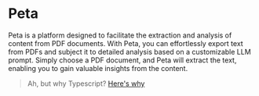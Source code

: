 # Peta

Peta is a platform designed to facilitate the extraction and analysis of content from PDF documents.
With Peta, you can effortlessly export text from PDFs and subject it to detailed analysis based on a customizable LLM prompt.
Simply choose a PDF document, and Peta will extract the text, enabling you to gain valuable insights from the content. 

> Ah, but why Typescript? [Here's why](https://www.reddit.com/r/typescript/comments/173lok9/now_i_understand_why_typescript_is_loved_by_the/)
